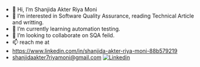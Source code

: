 - 👋 Hi, I’m Shanjida Akter Riya Moni
- 👀 I’m interested in Software Quality Assurance, reading Technical Article and writting.
- 🌱 I’m currently learning automation testing.
- 💞️ I’m looking to collaborate on SQA feild.
- 📫  reach me at 
- https://www.linkedin.com/in/shanjida-akter-riya-moni-88b579219
- shanjidaakter7riyamoni@gmail.com
<a href="https://www.linkedin.com/in/shanjida-akter-riya-moni-88b579219" rel="nofollow"><img src="https://camo.githubusercontent.com/6dc9828248fb64760c234f5b24c275a4912e9bb546c281d0c8e67cecb3381669/68747470733a2f2f696d672e736869656c64732e696f2f62616467652f2d4c696e6b6564496e2d626c75653f7374796c653d666c6174266c6f676f3d4c696e6b6564696e266c6f676f436f6c6f723d7768697465" alt="Linkedin" data-canonical-src="https://img.shields.io/badge/-LinkedIn-blue?style=flat&amp;logo=Linkedin&amp;logoColor=white" style="max-width: 100%;"></a>

<!---
Shanjida7/Shanjida7 is a ✨ special ✨ repository because its `README.md` (this file) appears on your GitHub profile.
You can click the Preview link to take a look at your changes.
--->
